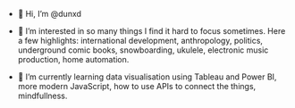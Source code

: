 - 👋 Hi, I’m @dunxd
- 👀 I’m interested in so many things I find it hard to focus sometimes. Here a few highlights: international development, anthropology, politics, underground comic books, snowboarding, ukulele, electronic music production, home automation.

- 🌱 I’m currently learning data visualisation using Tableau and Power BI, more modern JavaScript, how to use APIs to connect the things, mindfullness.

<!---
dunxd/dunxd is a ✨ special ✨ repository because its `README.md` (this file) appears on your GitHub profile.
You can click the Preview link to take a look at your changes.
--->
